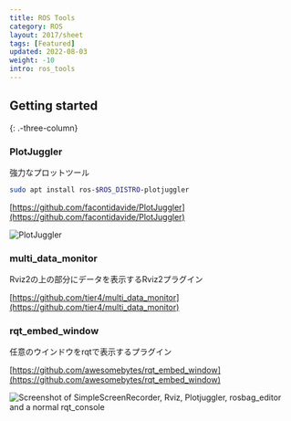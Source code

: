 ```yaml
---
title: ROS Tools
category: ROS
layout: 2017/sheet
tags: [Featured]
updated: 2022-08-03
weight: -10
intro: ros_tools
---
```


Getting started
---------------
{: .-three-column}

### PlotJuggler

強力なプロットツール

```bash
sudo apt install ros-$ROS_DISTRO-plotjuggler
```

[https://github.com/facontidavide/PlotJuggler](https://github.com/facontidavide/PlotJuggler)

![PlotJuggler](https://raw.githubusercontent.com/facontidavide/PlotJuggler/main/docs/plotjuggler3.gif)

### multi_data_monitor
Rviz2の上の部分にデータを表示するRviz2プラグイン

[https://github.com/tier4/multi_data_monitor](https://github.com/tier4/multi_data_monitor)

### rqt_embed_window
任意のウインドウをrqtで表示するプラグイン

[https://github.com/awesomebytes/rqt_embed_window](https://github.com/awesomebytes/rqt_embed_window)

![Screenshot of SimpleScreenRecorder, Rviz, Plotjuggler, rosbag_editor and a normal rqt_console](https://raw.githubusercontent.com/awesomebytes/rqt_embed_window/main/screenshot1.png)
